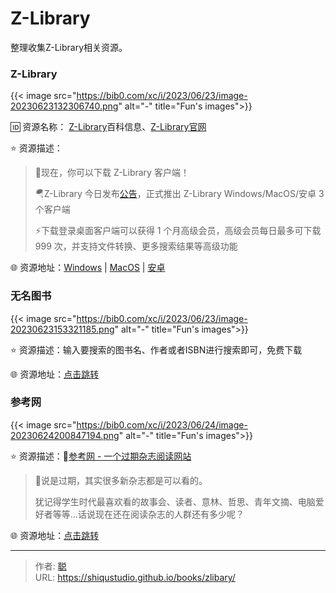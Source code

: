 # Z-Library


整理收集Z-Library相关资源。

<!--more-->

### Z-Library

{{< image src="https://bib0.com/xc/i/2023/06/23/image-20230623132306740.png" alt="-" title="Fun's images">}}     

🆔  资源名称： [Z-Library](https://zh.wikipedia.org/wiki/Z-Library)百科信息、[Z-Library官网](http://singlelogin.re)

⭐️  资源描述：

>🎉现在，你可以下载 Z-Library 客户端！
>
>🪂Z-Library 今日发布[公告](https://t.me/zlibrary_official/27)，正式推出 Z-Library Windows/MacOS/安卓 3 个客户端
>
>⚡下载登录桌面客户端可以获得 1 个月高级会员，高级会员每日最多可下载 999 次，并支持文件转换、更多搜索结果等高级功能

🌐 资源地址：[Windows](https://1lib.sk/soft/zlibrary-setup-latest.exe) | [MacOS](https://1lib.sk/soft/zlibrary-setup-latest.dmg) | [安卓](https://1lib.sk/soft/zlibrary-app-latest.apk)

### 无名图书

{{< image src="https://bib0.com/xc/i/2023/06/23/image-20230623153321185.png" alt="-" title="Fun's images">}}     

⭐️  资源描述：输入要搜索的图书名、作者或者ISBN进行搜索即可，免费下载

🌐 资源地址：[点击跳转](https://www.book123.info/)

### 参考网

{{< image src="https://bib0.com/xc/i/2023/06/24/image-20230624200847194.png" alt="-" title="Fun's images">}}     

⭐️  资源描述：📰[参考网 - 一个过期杂志阅读网站](https://www.fx361.com/)

>📄说是过期，其实很多新杂志都是可以看的。
>
>犹记得学生时代最喜欢看的故事会、读者、意林、哲思、青年文摘、电脑爱好者等等...话说现在还在阅读杂志的人群还有多少呢？

🌐 资源地址：[点击跳转](https://www.fx361.com/)


---

> 作者: [聪](/about)  
> URL: https://shiqustudio.github.io/books/zlibary/  


